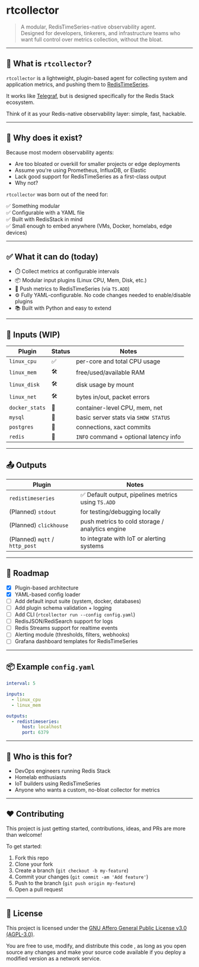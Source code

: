 # rtcollector

> A modular, RedisTimeSeries-native observability agent.  
> Designed for developers, tinkerers, and infrastructure teams who want full control over metrics collection, without the bloat.

---

## 🧠 What is `rtcollector`?

`rtcollector` is a lightweight, plugin-based agent for collecting system and application metrics, and pushing them to [RedisTimeSeries](https://redis.io/timeseries/).

It works like [Telegraf](https://www.influxdata.com/time-series-platform/telegraf/), but is designed specifically for the Redis Stack ecosystem.

Think of it as your Redis-native observability layer: simple, fast, hackable.

---

## 🤔 Why does it exist?

Because most modern observability agents:
- Are too bloated or overkill for smaller projects or edge deployments
- Assume you're using Prometheus, InfluxDB, or Elastic
- Lack good support for RedisTimeSeries as a first-class output
- Why not?

`rtcollector` was born out of the need for:

✅ Something modular  
✅ Configurable with a YAML file  
✅ Built with RedisStack in mind  
✅ Small enough to embed anywhere (VMs, Docker, homelabs, edge devices)

---

## ✅ What it can do (today)

- ⏱️ Collect metrics at configurable intervals
- 📦 Modular input plugins (Linux CPU, Mem, Disk, etc.)
- 🚀 Push metrics to RedisTimeSeries (via `TS.ADD`)
- ⚙️ Fully YAML-configurable. No code changes needed to enable/disable plugins
- 📚 Built with Python and easy to extend

---

## 🔌 Inputs (WIP)

| Plugin        | Status  | Notes |
|---------------|---------|-------|
| `linux_cpu`   | ✅      | per-core and total CPU usage  
| `linux_mem`   | 🛠️      | free/used/available RAM  
| `linux_disk`  | 🛠️      | disk usage by mount  
| `linux_net`   | 🛠️      | bytes in/out, packet errors  
| `docker_stats`| 🧪      | container-level CPU, mem, net  
| `mysql`       | 🧪      | basic server stats via `SHOW STATUS`  
| `postgres`    | 🧪      | connections, xact commits  
| `redis`       | 🧪      | `INFO` command + optional latency info  

---

## 📤 Outputs

| Plugin            | Notes |
|-------------------|-------|
| `redistimeseries` | ✅ Default output, pipelines metrics using `TS.ADD` |
| (Planned) `stdout`| for testing/debugging locally |
| (Planned) `clickhouse` | push metrics to cold storage / analytics engine |
| (Planned) `mqtt` / `http_post` | to integrate with IoT or alerting systems |

---

## 🚀 Roadmap

- [x] Plugin-based architecture
- [x] YAML-based config loader
- [ ] Add default input suite (system, docker, databases)
- [ ] Add plugin schema validation + logging
- [ ] Add CLI (`rtcollector run --config config.yaml`)
- [ ] RedisJSON/RediSearch support for logs
- [ ] Redis Streams support for realtime events
- [ ] Alerting module (thresholds, filters, webhooks)
- [ ] Grafana dashboard templates for RedisTimeSeries

---

## 📦 Example `config.yaml`

```yaml
interval: 5

inputs:
  - linux_cpu
  - linux_mem

outputs:
  - redistimeseries:
      host: localhost
      port: 6379
```
---

## 👥 Who is this for?

- DevOps engineers running Redis Stack
- Homelab enthusiasts
- IoT builders using RedisTimeSeries
- Anyone who wants a custom, no-bloat collector for metrics

---

## ❤️ Contributing

This project is just getting started, contributions, ideas, and PRs are more than welcome!

To get started:

1. Fork this repo
2. Clone your fork
3. Create a branch (`git checkout -b my-feature`)
4. Commit your changes (`git commit -am 'Add feature'`)
5. Push to the branch (`git push origin my-feature`)
6. Open a pull request

---

## 📜 License

This project is licensed under the [GNU Affero General Public License v3.0 (AGPL-3.0)](https://www.gnu.org/licenses/agpl-3.0.html).

You are free to use, modify, and distribute this code , as long as you open source any changes and make your source code available if you deploy a modified version as a network service.
